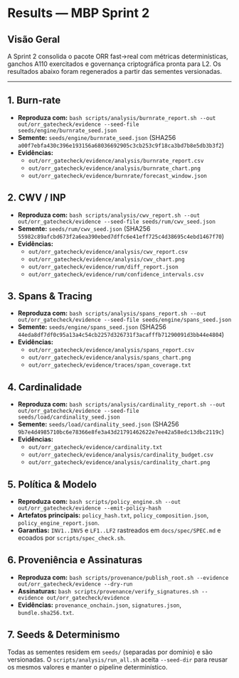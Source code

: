# Results — MBP Sprint 2

## Visão Geral
A Sprint 2 consolida o pacote ORR fast→real com métricas determinísticas, ganchos A110 exercitados e governança criptográfica pronta para L2. Os resultados abaixo foram regenerados a partir das sementes versionadas.

---

## 1. Burn-rate
- **Reproduza com:** `bash scripts/analysis/burnrate_report.sh --out out/orr_gatecheck/evidence --seed-file seeds/engine/burnrate_seed.json`
- **Semente:** `seeds/engine/burnrate_seed.json` (SHA256 `a00f7ebfa430c396e193156a68036692905c3cb253c9f18ca3bd7b8e5db3b3f2`)
- **Evidências:**
  - `out/orr_gatecheck/evidence/analysis/burnrate_report.csv`
  - `out/orr_gatecheck/evidence/analysis/burnrate_chart.png`
  - `out/orr_gatecheck/evidence/burnrate/forecast_window.json`

## 2. CWV / INP
- **Reproduza com:** `bash scripts/analysis/cwv_report.sh --out out/orr_gatecheck/evidence --seed-file seeds/rum/cwv_seed.json`
- **Semente:** `seeds/rum/cwv_seed.json` (SHA256 `55982c89afcbd673f2a6ea390ebed7dffc6e41eff725c4d38695c4ebd1467f70`)
- **Evidências:**
  - `out/orr_gatecheck/evidence/analysis/cwv_report.csv`
  - `out/orr_gatecheck/evidence/analysis/cwv_chart.png`
  - `out/orr_gatecheck/evidence/rum/diff_report.json`
  - `out/orr_gatecheck/evidence/rum/confidence_intervals.csv`

## 3. Spans & Tracing
- **Reproduza com:** `bash scripts/analysis/spans_report.sh --out out/orr_gatecheck/evidence --seed-file seeds/engine/spans_seed.json`
- **Semente:** `seeds/engine/spans_seed.json` (SHA256 `44eda8df7df0c95a13a4c54cb2257d326731f3acafffb71290091d3bb44e4804`)
- **Evidências:**
  - `out/orr_gatecheck/evidence/analysis/spans_report.csv`
  - `out/orr_gatecheck/evidence/analysis/spans_chart.png`
  - `out/orr_gatecheck/evidence/traces/span_coverage.txt`

## 4. Cardinalidade
- **Reproduza com:** `bash scripts/analysis/cardinality_report.sh --out out/orr_gatecheck/evidence --seed-file seeds/load/cardinality_seed.json`
- **Semente:** `seeds/load/cardinality_seed.json` (SHA256 `9b7e4d4985710bc6e78366e8fe3a43d21791462622e7ee42a58edc13dbc2119c`)
- **Evidências:**
  - `out/orr_gatecheck/evidence/cardinality.txt`
  - `out/orr_gatecheck/evidence/analysis/cardinality_budget.csv`
  - `out/orr_gatecheck/evidence/analysis/cardinality_chart.png`

## 5. Política & Modelo
- **Reproduza com:** `bash scripts/policy_engine.sh --out out/orr_gatecheck/evidence --emit-policy-hash`
- **Artefatos principais:** `policy_hash.txt`, `policy_composition.json`, `policy_engine_report.json`.
- **Garantias:** `INV1..INV5` e `LF1..LF2` rastreados em `docs/spec/SPEC.md` e ecoados por `scripts/spec_check.sh`.

## 6. Proveniência e Assinaturas
- **Reproduza com:** `bash scripts/provenance/publish_root.sh --evidence out/orr_gatecheck/evidence --dry-run`
- **Assinaturas:** `bash scripts/provenance/verify_signatures.sh --evidence out/orr_gatecheck/evidence`
- **Evidências:** `provenance_onchain.json`, `signatures.json`, `bundle.sha256.txt`.

## 7. Seeds & Determinismo
Todas as sementes residem em `seeds/` (separadas por domínio) e são versionadas. O `scripts/analysis/run_all.sh` aceita `--seed-dir` para reusar os mesmos valores e manter o pipeline determinístico.
